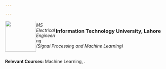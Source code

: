 ```yaml
---

---
```


<style>
img {
    float:left;
}
h3 {
    float:right;
}
</style>
### Information Technology University, Lahore
<img  src="http://aghaaliraza.com/itu-short.png" width=100>



###### MS Electrical Engineering (Signal Processing and Machine Learning)
**Relevant Courses:** Machine Learning,
.


